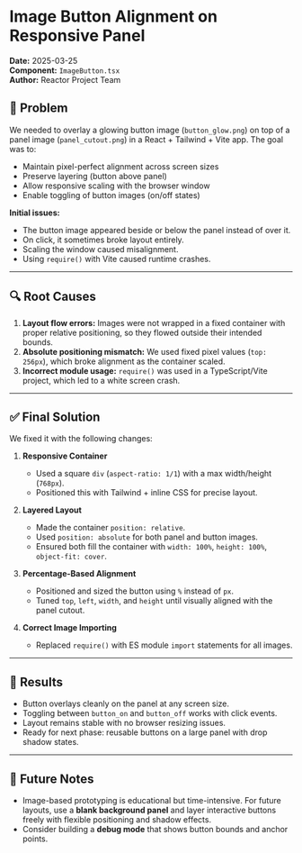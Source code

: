 # Image Button Alignment on Responsive Panel

**Date:** 2025-03-25  
**Component:** `ImageButton.tsx`  
**Author:** Reactor Project Team

## 🧩 Problem

We needed to overlay a glowing button image (`button_glow.png`) on top of a panel image (`panel_cutout.png`) in a React + Tailwind + Vite app. The goal was to:

- Maintain pixel-perfect alignment across screen sizes
- Preserve layering (button above panel)
- Allow responsive scaling with the browser window
- Enable toggling of button images (on/off states)

**Initial issues:**
- The button image appeared beside or below the panel instead of over it.
- On click, it sometimes broke layout entirely.
- Scaling the window caused misalignment.
- Using `require()` with Vite caused runtime crashes.

---

## 🔍 Root Causes

1. **Layout flow errors:** Images were not wrapped in a fixed container with proper relative positioning, so they flowed outside their intended bounds.
2. **Absolute positioning mismatch:** We used fixed pixel values (`top: 256px`), which broke alignment as the container scaled.
3. **Incorrect module usage:** `require()` was used in a TypeScript/Vite project, which led to a white screen crash.

---

## ✅ Final Solution

We fixed it with the following changes:

1. **Responsive Container**
   - Used a square `div` (`aspect-ratio: 1/1`) with a max width/height (`768px`).
   - Positioned this with Tailwind + inline CSS for precise layout.

2. **Layered Layout**
   - Made the container `position: relative`.
   - Used `position: absolute` for both panel and button images.
   - Ensured both fill the container with `width: 100%`, `height: 100%`, `object-fit: cover`.

3. **Percentage-Based Alignment**
   - Positioned and sized the button using `%` instead of `px`.
   - Tuned `top`, `left`, `width`, and `height` until visually aligned with the panel cutout.

4. **Correct Image Importing**
   - Replaced `require()` with ES module `import` statements for all images.

---

## 🧪 Results

- Button overlays cleanly on the panel at any screen size.
- Toggling between `button_on` and `button_off` works with click events.
- Layout remains stable with no browser resizing issues.
- Ready for next phase: reusable buttons on a large panel with drop shadow states.

---

## 📝 Future Notes

- Image-based prototyping is educational but time-intensive. For future layouts, use a **blank background panel** and layer interactive buttons freely with flexible positioning and shadow effects.
- Consider building a **debug mode** that shows button bounds and anchor points.

